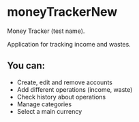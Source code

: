 # moneyTrackerNew

Money Tracker (test name). 

Application for tracking income and wastes.

## You can:
- Create, edit and remove accounts
- Add different operations (income, waste)
- Check history about operations
- Manage categories
- Select a main currency
